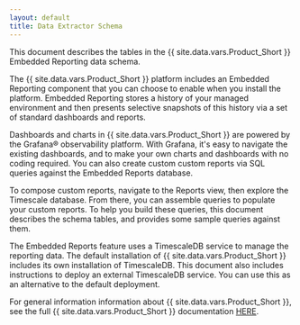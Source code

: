 ```yaml
---
layout: default
title: Data Extractor Schema
---
```


<p>This document describes the tables in the {{ site.data.vars.Product_Short }} Embedded Reporting data schema.</p>

<p>The {{ site.data.vars.Product_Short }} platform includes an Embedded Reporting component 
that you can choose to enable when you install the platform. Embedded Reporting stores a 
history of your managed environment and then presents selective snapshots of this history 
via a set of standard dashboards and reports.</p>

<p>Dashboards and charts in {{ site.data.vars.Product_Short }} are powered by the Grafana® 
observability platform. With Grafana, it's easy to navigate the existing dashboards, and 
to make your own charts and dashboards with no coding required. You can also create custom 
custom reports via SQL queries against the Embedded Reports database.</p> 

<p>To compose custom reports, navigate to the Reports view, then explore the Timescale 
database. From there, you can assemble queries to populate your custom reports. To help 
you build these queries, this document describes the schema tables, and provides some 
sample queries against them.</p>

<p>The Embedded Reports feature uses a TimescaleDB service to manage the reporting data. 
The default installation of {{ site.data.vars.Product_Short }} includes its own installation of 
TimescaleDB.  This document also includes instructions to deploy an external TimescaleDB service. 
You can use this as an alternative to the default deployment. 



<p>For general information information about {{ site.data.vars.Product_Short }}, 
see the full {{ site.data.vars.Product_Short }} documentation 
<a href="https://docs.turbonomic.com/">HERE</a>.</p>